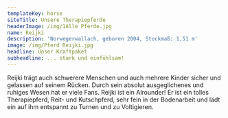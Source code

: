 ```yaml
---
templateKey: horse
siteTitle: Unsere Therapiepferde
headerImage: /img/1Alle Pferde.jpg
name: Reijki
description: 'Norwegerwallach, geboren 2004, Stockmaß: 1,51 m'
image: /img/Pferd Reijki.jpg
headline: Unser Kraftpaket
subheadline: ... stark und einfühlsam!
---
```

Reijki trägt auch schwerere Menschen und auch mehrere Kinder sicher und gelassen auf seinem Rücken. Durch sein absolut ausgeglichenes und ruhiges Wesen hat er viele Fans. Reijki ist ein Alrounder! Er ist ein tolles Therapiepferd, Reit- und Kutschpferd, sehr fein in der Bodenarbeit und lädt ein auf ihm entspannt zu Turnen und zu Voltigieren.
